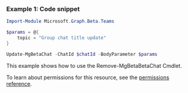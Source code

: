 ### Example 1: Code snippet

```powershellImport-Module Microsoft.Graph.Beta.Teams

$params = @{
	topic = "Group chat title update"
}

Update-MgBetaChat -ChatId $chatId -BodyParameter $params
```
This example shows how to use the Remove-MgBetaBetaChat Cmdlet.
To learn about permissions for this resource, see the [permissions reference](/graph/permissions-reference).

